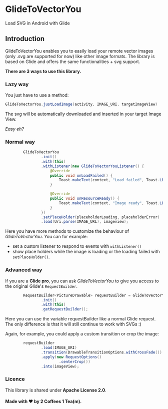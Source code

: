 # GlideToVectorYou
Load SVG in Android with Glide

## Introduction
GlideToVectorYou enables you to easily load your remote vector images (only .svg are supported for now) like other image formats.
The library is based on Glide and offers the same functionalities + svg support.

**There are 3 ways to use this library.**

### Lazy way
You just have to use a method:

```java
GlideToVectorYou.justLoadImage(activity, IMAGE_URI, targetImageView)
```

The svg will be automatically downloaded and inserted in your target Image View.

*Easy eh?*

### Normal way

```java
        GlideToVectorYou
                .init()
                .with(this)
                .withListener(new GlideToVectorYouListener() {
                    @Override
                    public void onLoadFailed() {
                        Toast.makeText(context, "Load failed", Toast.LENGTH_SHORT).show()
                    }

                    @Override
                    public void onResourceReady() {
                        Toast.makeText(context, "Image ready", Toast.LENGTH_SHORT).show()
                    }
                })
                .setPlaceHolder(placeholderLoading, placeholderError)
                .load(Uri.parse(IMAGE_URL), imageview); 
```

Here you have more methods to customize the behaviour of *GlideToVectorYou*. You can for example:

* set a custom listener to respond to events with ```withListener()```
* show place holders while the image is loading or the loading failed with ```setPlaceHolder()```.


### Advanced way
If you are a **Glide pro**, you can ask *GlideToVectorYou* to give you access to the original Glide's ```RequestBuilder```.

```java
        RequestBuilder<PictureDrawable> requestBuilder = GlideToVectorYou
                .init()
                .with(this)
                .getRequestBuilder();
```

Here you can use the variable requestBuilder like a normal Glide request. The only difference is that it will still continue to work with SVGs :)

Again, for example, you could apply a custom transition or crop the image:

```java
        requestBuilder
                .load(IMAGE_URI)
                .transition(DrawableTransitionOptions.withCrossFade())
                .apply(new RequestOptions()
                        .centerCrop())
                .into(imageView);
```

### Licence
This library is shared under **Apache License 2.0**.

#### Made with ♥ by 2 Coffees 1 Tea(m).

